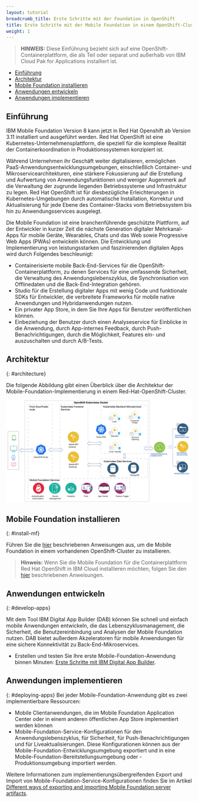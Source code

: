 ```yaml
---
layout: tutorial
breadcrumb_title: Erste Schritte mit der Foundation in OpenShift
title: Erste Schritte mit der Mobile Foundation in einem OpenShift-Cluster
weight: 1
---
```

<!-- NLS_CHARSET=UTF-8 -->


> **HINWEIS:** Diese Einführung bezieht sich auf eine OpenShift-Containerplattform, die als Teil oder separat und außerhalb von IBM Cloud Pak for Applications installiert ist.

* [Einführung](#introduction)
* [Architektur](#architecture)
* [Mobile Foundation installieren](#install-mf)
* [Anwendungen entwickeln](#develop-apps)
* [Anwendungen implementieren](#deploying-apps)

## Einführung
IBM Mobile Foundation Version 8 kann jetzt in Red Hat Openshift ab Version 3.11 installiert und ausgeführt werden. Red Hat OpenShift ist eine Kubernetes-Unternehmensplattform, die speziell für die komplexe Realität der Containerkoordination in Produktionssystemen konzipiert ist.

Während Unternehmen ihr Geschäft weiter digitalisieren, ermöglichen PaaS-Anwendungsentwicklungsumgebungen, einschließlich Container- und Mikroservicearchitekturen, eine stärkere Fokussierung auf die Erstellung und Aufwertung von Anwendungsfunktionen und weniger Augenmerk auf die Verwaltung der zugrunde liegenden Betriebssysteme und Infrastruktur zu legen. Red Hat OpenShift ist für diesbezügliche Erleichterungen in Kubernetes-Umgebungen durch automatische Installation, Korrektur und Aktualisierung für jede Ebene des Container-Stacks vom Betriebssystem bis hin zu Anwendungsservices ausgelegt. 

Die Mobile Foundation ist eine branchenführende geschützte Plattform, auf der Entwickler in kurzer Zeit die nächste Generation digitaler Mehrkanal-Apps für mobile Geräte, Wearables, Chats und das Web sowie Progressive Web Apps (PWAs) entwickeln können. Die Entwicklung und Implementierung von leistungsstarken und faszinierenden digitalen Apps wird durch Folgendes beschleunigt:
* Containerisierte mobile Back-End-Services für die OpenShift-Containerplattform, zu denen Services für eine umfassende Sicherheit, die Verwaltung des Anwendungslebenszyklus, die Synchronisation von Offlinedaten und die Back-End-Integration gehören.
* Studio für die Erstellung digitaler Apps mit wenig Code und funktionale SDKs für Entwickler, die verbreitete Frameworks für mobile native Anwendungen und Hybridanwendungen nutzen.
* Ein privater App Store, in dem Sie Ihre Apps für Benutzer veröffentlichen können.
* Einbeziehung der Benutzer durch einen Analyseservice für Einblicke in die Anwendung, durch App-internes Feedback, durch Push-Benachrichtigungen, durch die Möglichkeit, Features ein- und auszuschalten und durch A/B-Tests.

## Architektur
{: #architecture}

Die folgende Abbildung gibt einen Überblick über die Architektur der Mobile-Foundation-Implementierung in einem Red-Hat-OpenShift-Cluster.

![Architektur](architecture-mobile-services-openshift.png)

## Mobile Foundation installieren
{: #install-mf}

Führen Sie die [hier](../mobilefoundation-on-openshift) beschriebenen Anweisungen aus, um die Mobile Foundation in einem vorhandenen OpenShift-Cluster zu installieren.

>**Hinweis:** Wenn Sie die Mobile Foundation für die Containerplattform Red Hat OpenShift in IBM Cloud installieren möchten, folgen Sie den [hier](../deploy-mf-on-ibmcloud-ocp) beschriebenen Anweisungen.

## Anwendungen entwickeln
{: #develop-apps}

Mit dem Tool IBM Digital App Builder (DAB) können Sie schnell und einfach mobile Anwendungen entwickeln, die das Lebenszyklusmanagement, die Sicherheit, die Benutzereinbindung und Analysen der Mobile Foundation nutzen. DAB bietet außerdem Akzeleratoren für mobile Anwendungen für eine sichere Konnektivität zu Back-End-Mikroservices.   

* Erstellen und testen Sie Ihre erste Mobile-Foundation-Anwendung binnen Minuten: [Erste Schritte mit IBM Digital App Builder](https://github.com/MobileFirst-Platform-Developer-Center/IBMDigitalAppBuilderGettingStarted).

## Anwendungen implementieren
{: #deploying-apps}
Bei jeder Mobile-Foundation-Anwendung gibt es zwei implementierbare Ressourcen:
* Mobile Clientanwendungen, die im Mobile Foundation Application Center oder in einem anderen öffentlichen App Store implementiert werden können
* Mobile-Foundation-Service-Konfigurationen für den Anwendungslebenszyklus, für Sicherheit, für Push-Benachrichtigungen und für Liveaktualisierungen. Diese Konfigurationen können aus der Mobile-Foundation-Entwicklungsumgebung exportiert und in eine Mobile-Foundation-Bereitstellungsumgebung oder -Produktionsumgebung importiert werden.  

Weitere Informationen zum implementierungsübergreifenden Export und Import von Mobile-Foundation-Service-Konfigurationen finden Sie im Artikel [Different ways of exporting and importing Mobile Foundation server artifacts](http://mobilefirstplatform.ibmcloud.com/blog/2016/07/25/how-to-replicate-mobilefirst-environment/).
